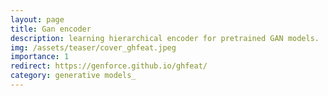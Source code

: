 ```yaml
---
layout: page
title: Gan encoder
description: learning hierarchical encoder for pretrained GAN models.
img: /assets/teaser/cover_ghfeat.jpeg
importance: 1
redirect: https://genforce.github.io/ghfeat/
category: generative models_
---
```


